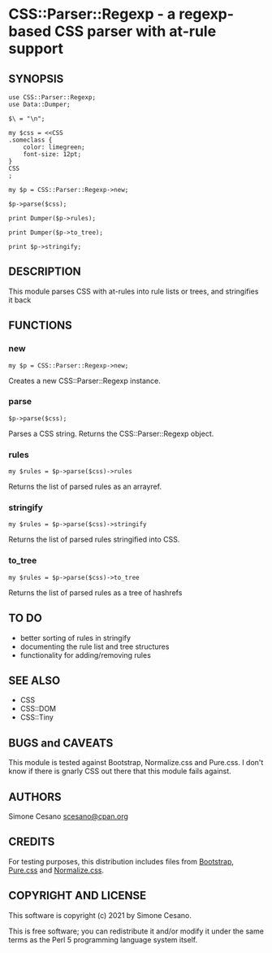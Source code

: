 # CSS::Parser::Regexp - a regexp-based CSS parser with at-rule support

## SYNOPSIS
    
    use CSS::Parser::Regexp;
    use Data::Dumper;
    
    $\ = "\n";
    
    my $css = <<CSS
    .someclass {
        color: limegreen;
        font-size: 12pt;
    }
    CSS
    ;
    
    my $p = CSS::Parser::Regexp->new;
    
    $p->parse($css);
    
    print Dumper($p->rules);
    
    print Dumper($p->to_tree);
    
    print $p->stringify;

## DESCRIPTION

This module parses CSS with at-rules into rule lists or trees, and stringifies it back

## FUNCTIONS

### new

    my $p = CSS::Parser::Regexp->new;

Creates a new CSS::Parser::Regexp instance.

### parse

    $p->parse($css);

Parses a CSS string. Returns the CSS::Parser::Regexp object.

### rules

    my $rules = $p->parse($css)->rules

Returns the list of parsed rules as an arrayref.

### stringify

    my $rules = $p->parse($css)->stringify

Returns the list of parsed rules stringified into CSS.

### to_tree

    my $rules = $p->parse($css)->to_tree

Returns the list of parsed rules as a tree of hashrefs

## TO DO

- better sorting of rules in stringify
- documenting the rule list and tree structures
- functionality for adding/removing rules

## SEE ALSO

- CSS
- CSS::DOM
- CSS::Tiny

## BUGS and CAVEATS

This module is tested against Bootstrap, Normalize.css and Pure.css. I don't know if there is gnarly CSS out there that this module fails against.

## AUTHORS

Simone Cesano <scesano@cpan.org>

## CREDITS

For testing purposes, this distribution includes files from [Bootstrap](https://getbootstrap.com/), [Pure.css](https://purecss.io/)
and [Normalize.css](https://necolas.github.io/normalize.css/).

## COPYRIGHT AND LICENSE

This software is copyright (c) 2021 by Simone Cesano.

This is free software; you can redistribute it and/or modify it under the same terms as the Perl 5 programming language system itself.


